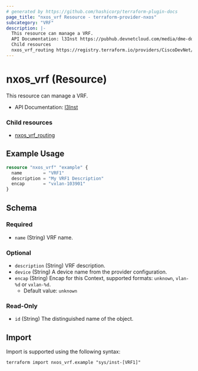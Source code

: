 ```yaml
---
# generated by https://github.com/hashicorp/terraform-plugin-docs
page_title: "nxos_vrf Resource - terraform-provider-nxos"
subcategory: "VRF"
description: |-
  This resource can manage a VRF.
  API Documentation: l3Inst https://pubhub.devnetcloud.com/media/dme-docs-10-2-2/docs/Layer%203/l3:Inst/
  Child resources
  nxos_vrf_routing https://registry.terraform.io/providers/CiscoDevNet/nxos/latest/docs/resources/vrf_routing
---
```


# nxos_vrf (Resource)

This resource can manage a VRF.

- API Documentation: [l3Inst](https://pubhub.devnetcloud.com/media/dme-docs-10-2-2/docs/Layer%203/l3:Inst/)

### Child resources

- [nxos_vrf_routing](https://registry.terraform.io/providers/CiscoDevNet/nxos/latest/docs/resources/vrf_routing)

## Example Usage

```terraform
resource "nxos_vrf" "example" {
  name        = "VRF1"
  description = "My VRF1 Description"
  encap       = "vxlan-103901"
}
```

<!-- schema generated by tfplugindocs -->
## Schema

### Required

- `name` (String) VRF name.

### Optional

- `description` (String) VRF description.
- `device` (String) A device name from the provider configuration.
- `encap` (String) Encap for this Context, supported formats: `unknown`, `vlan-%d` or `vxlan-%d`.
  - Default value: `unknown`

### Read-Only

- `id` (String) The distinguished name of the object.

## Import

Import is supported using the following syntax:

```shell
terraform import nxos_vrf.example "sys/inst-[VRF1]"
```
